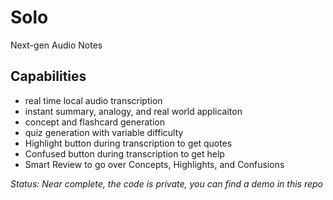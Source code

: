 # Solo
Next-gen Audio Notes

## Capabilities
- real time local audio transcription 
- instant summary, analogy, and real world applicaiton
- concept and flashcard generation
- quiz generation with variable difficulty
- Highlight button during transcription to get quotes
- Confused button during transcription to get help
- Smart Review to go over Concepts, Highlights, and Confusions

*Status: Near complete, the code is private, you can find a demo in this repo*
